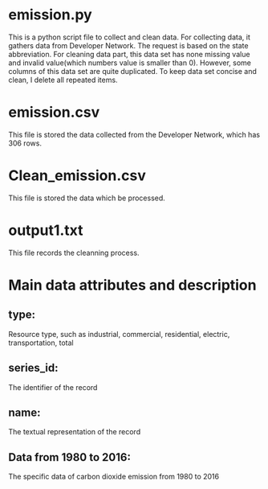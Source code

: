 # emission.py
This is a python script file to collect and clean data.
For collecting data, it gathers data from Developer Network. The request is based on the state abbreviation. 
For cleaning data part, this data set has none missing value and invalid value(which numbers value is smaller than 0). However, some columns of this data set are quite duplicated. To keep data set concise and clean, I delete all repeated items.

# emission.csv
This file is stored the data collected from the Developer Network, which has 306 rows.

# Clean_emission.csv
This file is stored the data which be processed.

# output1.txt
This file records the cleanning process.

# Main data attributes and description
## type: 
Resource type, such as industrial, commercial, residential, electric, transportation, total
## series_id: 
The identifier of the record
## name: 
The textual representation of the record
## Data from 1980 to 2016: 
The specific data of carbon dioxide emission from 1980 to 2016

